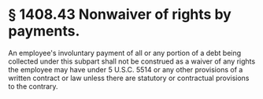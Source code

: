 # § 1408.43   Nonwaiver of rights by payments.

An employee's involuntary payment of all or any portion of a debt being collected under this subpart shall not be construed as a waiver of any rights the employee may have under 5 U.S.C. 5514 or any other provisions of a written contract or law unless there are statutory or contractual provisions to the contrary.





